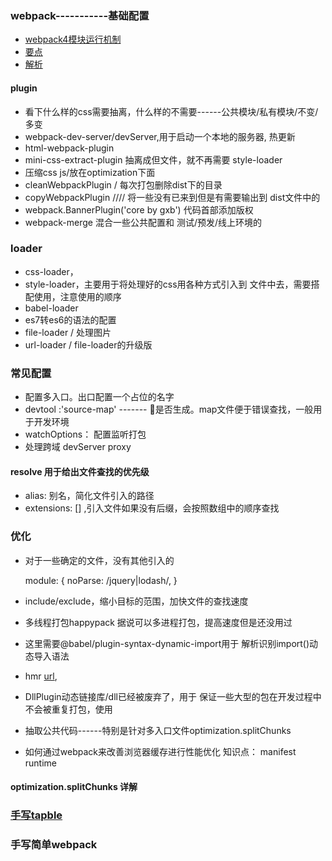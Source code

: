 
### webpack-----------基础配置
- [webpack4模块运行机制](https://zhuanlan.zhihu.com/p/79706247)
- [要点](https://segmentfault.com/a/1190000021699105)
-  [解析](https://juejin.im/post/5e1ca214518825265c24874b)
#### plugin
- 看下什么样的css需要抽离，什么样的不需要------公共模块/私有模块/不变/多变
- webpack-dev-server/devServer,用于启动一个本地的服务器, 热更新
- html-webpack-plugin  
- mini-css-extract-plugin 抽离成但文件，就不再需要 style-loader
- 压缩css js/放在optimization下面
- cleanWebpackPlugin / 每次打包删除dist下的目录
- copyWebpackPlugin //// 将一些没有已来到但是有需要输出到  dist文件中的
- webpack.BannerPlugin('core by gxb') 代码首部添加版权
- webpack-merge 混合一些公共配置和 测试/预发/线上环境的
### loader
- css-loader，
- style-loader，主要用于将处理好的css用各种方式引入到  文件中去，需要搭配使用，注意使用的顺序
- babel-loader
- es7转es6的语法的配置
- file-loader / 处理图片
- url-loader / file-loader的升级版
### 常见配置
- 配置多入口。出口配置一个占位的名字
- devtool :'source-map' ------- 是否生成。map文件便于错误查找，一般用于开发环境
- watchOptions： 配置监听打包
- 处理跨域 devServer proxy
#### resolve 用于给出文件查找的优先级
- alias: 别名，简化文件引入的路径
- extensions: [] ,引入文件如果没有后缀，会按照数组中的顺序查找

### 优化
- 对于一些确定的文件，没有其他引入的 

    module: {
      noParse: /jquery|lodash/,
    }
-  include/exclude，缩小目标的范围，加快文件的查找速度
- 多线程打包happypack 据说可以多进程打包，提高速度但是还没用过
- 这里需要@babel/plugin-syntax-dynamic-import用于 解析识别import()动态导入语法
- hmr [url](https://www.webpackjs.com/plugins/hot-module-replacement-plugin/),
- DllPlugin动态链接库/dll已经被废弃了，用于 保证一些大型的包在开发过程中不会被重复打包，使用 
- 抽取公共代码------特别是针对多入口文件optimization.splitChunks
- 如何通过webpack来改善浏览器缓存进行性能优化  知识点： manifest runtime 
#### optimization.splitChunks 详解

### [手写tapble](https://juejin.im/post/5f0494e2e51d4534c4551c67?utm_source=gold_browser_extension#heading-27)
### 手写简单webpack
